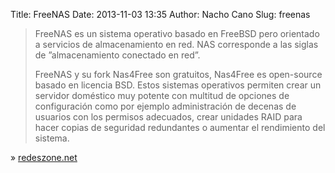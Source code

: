 Title: FreeNAS
Date: 2013-11-03 13:35
Author: Nacho Cano
Slug: freenas

> FreeNAS es un sistema operativo basado en FreeBSD pero orientado a
> servicios de almacenamiento en red. NAS corresponde a las siglas de
> ”almacenamiento conectado en red”.
>
> FreeNAS y su fork Nas4Free son gratuitos, Nas4Free es open-source
> basado en licencia BSD. Estos sistemas operativos permiten crear un
> servidor doméstico muy potente con multitud de opciones de
> configuración como por ejemplo administración de decenas de usuarios
> con los permisos adecuados, crear unidades RAID para hacer copias de
> seguridad redundantes o aumentar el rendimiento del sistema.

» [redeszone.net][]

  [redeszone.net]: http://www.redeszone.net/fabrica-tu-nas-servidor-de-archivos-con-freenas/
    "FreeNAS"
